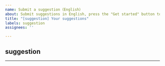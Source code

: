 ```yaml
---
name: Submit a suggestion（English）
about: Submit suggestions in English, press the "Get started" button to start submitting such issues
title: "[suggestion] Your suggestions"
labels: suggestion
assignees: ''

---
```

## suggestion
<!--
If you have any ideas of this repo, please write down here and we can have a discussion
Screenshots can be pasted here.
-->



---

<!--
Like the repo? Please consider starring the repo to support it! Your support is my biggest encouragement!
-->
